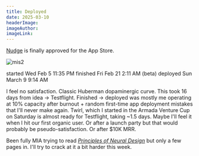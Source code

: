 ```yaml
---
title: Deployed
date: 2025-03-10
headerImage: 
imageAuthor: 
imageLink:
---
```

[Nudge](https://rishigurjar.com/nudge) is finally approved for the App Store. 

![mis2](https://github-production-user-asset-6210df.s3.amazonaws.com/41022502/420889893-8304da89-f07b-4f27-ba5b-0a0c26a86197.png?X-Amz-Algorithm=AWS4-HMAC-SHA256&X-Amz-Credential=AKIAVCODYLSA53PQK4ZA%2F20250310%2Fus-east-1%2Fs3%2Faws4_request&X-Amz-Date=20250310T113632Z&X-Amz-Expires=300&X-Amz-Signature=5fc4ab99619cbeaa61454ec4d8c5c05d5c4622231c160dd78e14a2ed8346b775&X-Amz-SignedHeaders=host)

started Wed Feb 5 11:35 PM
finished Fri Feb 21 2:11 AM (beta)
deployed Sun March 9 9:14 AM

I feel no satisfaction. Classic Huberman dopaminergic curve. This took 16 days from idea -> Testflight. Finished -> deployed was mostly me operating at 10% capacity after burnout + random first-time app deployment mistakes that I'll never make again. Twirl, which I started in the Armada Venture Cup on Saturday is almost ready for Testflight, taking ~1.5 days. Maybe I'll feel it when I hit our first organic user. Or after a launch party but that would probably be pseudo-satisfaction. Or after $10K MRR. 

Been fully MIA trying to read *[Principles of Neural Design](https://mitpress.mit.edu/9780262534680/principles-of-neural-design/)* but only a few pages in. I'll try to crack at it a bit harder this week.